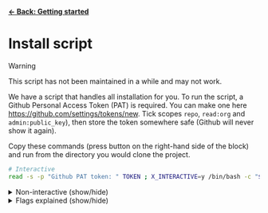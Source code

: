 [**&larr; Back: Getting started**](../introduction.md)

# Install script

> [!WARNING]
> This script has not been maintained in a while and may not work.

We have a script that handles all installation for you. To run the script, a Github Personal Access Token (PAT) is
required.
You can make one here https://github.com/settings/tokens/new. Tick scopes `repo`, `read:org` and `admin:public_key`),
then store the token somewhere safe (Github will never show it again).

Copy these commands (press button on the right-hand side of the block)
and run from the directory you would clone the project.

```sh
# Interactive
read -s -p "Github PAT token: " TOKEN ; X_INTERACTIVE=y /bin/bash -c "$(curl -fsSL https://$TOKEN@raw.githubusercontent.com/Samfundet/Samfundet4/master/{bash_utils.sh,install.sh})" && . ~/.bash_profile && cd Samfundet4; unset TOKEN; unset X_INTERACTIVE;
```

<details>
<summary>Non-interactive (show/hide)</summary>

```sh
# Non-interactive
read -s -p "Github PAT token: " TOKEN ; X_INTERACTIVE=n /bin/bash -c "$(curl -fsSL https://$TOKEN@raw.githubusercontent.com/Samfundet/Samfundet4/master/{bash_utils.sh,install.sh})" && . ~/.bash_profile && cd Samfundet4; unset TOKEN; unset X_INTERACTIVE;
```

<!--
cd ~/my-projects/test; rm -rf Samfundet4; read -s -p "Github PAT token: " TOKEN ; X_INTERACTIVE=y /bin/bash -c "$(curl -fsSL https://$TOKEN@raw.githubusercontent.com/Samfundet/Samfundet4/master/{bash_utils.sh,install.sh})" && . ~/.bash_profile && cd Samfundet4; unset TOKEN; unset X_INTERACTIVE;
 -->
</details>

<details>
<summary>Flags explained (show/hide)</summary>

> - X_INTERACTIVE (y/n): determines how many prompts you receive before performing an action.  
    > curl:
> - -f: fail fast
> - -s: silent, no progress-meter
> - -S: show error on fail
> - -L: follow redirect

</details>
